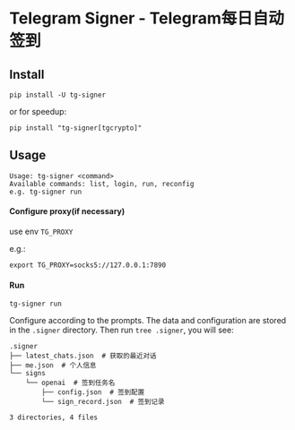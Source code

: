 # Telegram Signer - Telegram每日自动签到

## Install
```
pip install -U tg-signer
```
or for speedup:
```
pip install "tg-signer[tgcrypto]"
```

## Usage
```
Usage: tg-signer <command>
Available commands: list, login, run, reconfig
e.g. tg-signer run
```
#### Configure proxy(if necessary)
use env `TG_PROXY`

e.g.:
```
export TG_PROXY=socks5://127.0.0.1:7890
```

#### Run
`tg-signer run`

Configure according to the prompts. The data and configuration are stored in the `.signer` directory.
Then run `tree .signer`, you will see:
```
.signer
├── latest_chats.json  # 获取的最近对话
├── me.json  # 个人信息
└── signs
    └── openai  # 签到任务名
        ├── config.json  # 签到配置
        └── sign_record.json  # 签到记录

3 directories, 4 files
```
